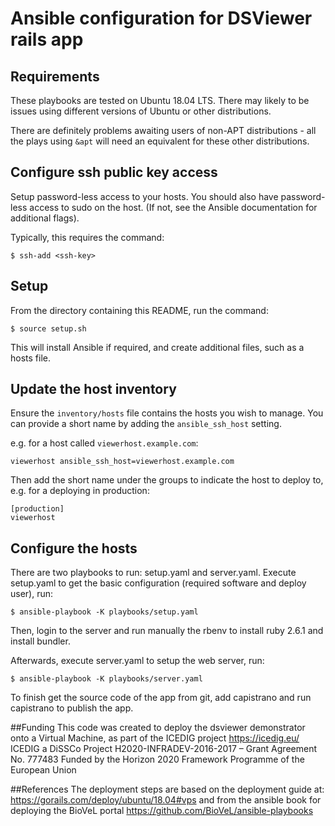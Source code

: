 
# Ansible configuration for DSViewer rails app


## Requirements

These playbooks are tested on Ubuntu 18.04 LTS. There may likely to be issues using different versions of Ubuntu or other distributions.

There are definitely problems awaiting users of non-APT distributions - all the plays using `&apt` will need an equivalent for these other distributions.

## Configure ssh public key access

Setup password-less access to your hosts.  You should also have password-less access to sudo on the host.  (If not, see the Ansible documentation for additional flags).

Typically, this requires the command:
```
$ ssh-add <ssh-key>
```

## Setup

From the directory containing this README, run the command:
```
$ source setup.sh
```
This will install Ansible if required, and create additional files, such as a
hosts file.

## Update the host inventory

Ensure the `inventory/hosts` file contains the hosts you wish to manage. You can provide a short name by adding the `ansible_ssh_host` setting.

e.g. for a host called `viewerhost.example.com`:
```
viewerhost ansible_ssh_host=viewerhost.example.com
```
Then add the short name under the groups to indicate the host to deploy to, e.g. for a deploying in production:
```
[production]
viewerhost
```
## Configure the hosts
There are two playbooks to run: setup.yaml and server.yaml.
Execute setup.yaml to get the basic configuration (required software and deploy user), run:
```
$ ansible-playbook -K playbooks/setup.yaml
```
Then, login to the server and run manually the rbenv to install ruby 2.6.1 and install bundler.

Afterwards, execute server.yaml to setup the web server, run:
```
$ ansible-playbook -K playbooks/server.yaml
```
To finish get the source code of the app from git, add capistrano and run capistrano to publish the app.

##Funding
This code was created to deploy the dsviewer demonstrator onto a Virtual Machine, as part of the ICEDIG project
https://icedig.eu/ 
ICEDIG a DiSSCo Project
H2020-INFRADEV-2016-2017 – Grant Agreement No. 777483
Funded by the Horizon 2020 Framework Programme of the European Union

##References
The deployment steps are based on the deployment guide at: https://gorails.com/deploy/ubuntu/18.04#vps and from the ansible book for deploying the BioVeL portal https://github.com/BioVeL/ansible-playbooks
